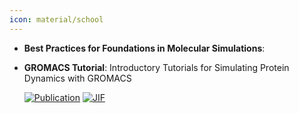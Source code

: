 ```yaml
---
icon: material/school
---
```





- **Best Practices for Foundations in Molecular Simulations**:   




- **GROMACS Tutorial**: Introductory Tutorials for Simulating Protein Dynamics with GROMACS  

    [![Publication](https://img.shields.io/badge/Publication-Citations:10-blue?style=for-the-badge&logo=bookstack)](https://doi.org/10.1021/acs.jpcb.4c04901) 
    [![JIF](https://img.shields.io/badge/Impact_Factor-2.80-purple?style=for-the-badge&logo=academia)](https://doi.org/10.1021/acs.jpcb.4c04901)


